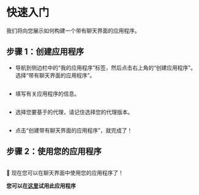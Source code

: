 # 快速入门

我们将向您展示如何构建一个带有聊天界面的应用程序。

## 步骤 1：创建应用程序

* 导航到侧边栏中的“我的应用程序”标签，然后点击右上角的“创建应用程序”。选择“带有聊天界面的应用程序”。

<figure><img src="../../images/createapp.png" alt=""></figure>

* 填写有关应用程序的信息。

<figure><img src="../../images/buildapp-2.png" alt=""></figure>

* 选择您要基于的代理，请记住选择您的代理版本。

<figure><img src="../../images/buildapp.png" alt=""></figure>

* 点击“创建带有聊天界面的应用程序”，就完成了！

## 步骤 2：使用您的应用程序

<figure><img src="../../images/useapp.png" alt=""></figure>

🎉 现在您可以在聊天界面中使用您的应用程序了！

**您可以在[这里](https://rebyte.ai/copilot/b1518cc7d7d76055f4b3/session/2d1a606382)试用此应用程序**
